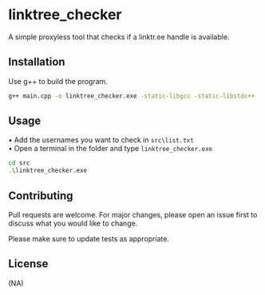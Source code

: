 # linktree_checker

A simple proxyless tool that checks if a linktr.ee handle is available.

## Installation

Use g++ to build the program.

```bash
g++ main.cpp -o linktree_checker.exe -static-libgcc -static-libstdc++
```

## Usage

• Add the usernames you want to check in ```src\list.txt```\
• Open a terminal in the folder and type ``linktree_checker.exe``

```bash
cd src
.\linktree_checker.exe
```

## Contributing
Pull requests are welcome. For major changes, please open an issue first to discuss what you would like to change.

Please make sure to update tests as appropriate.

## License
(NA)